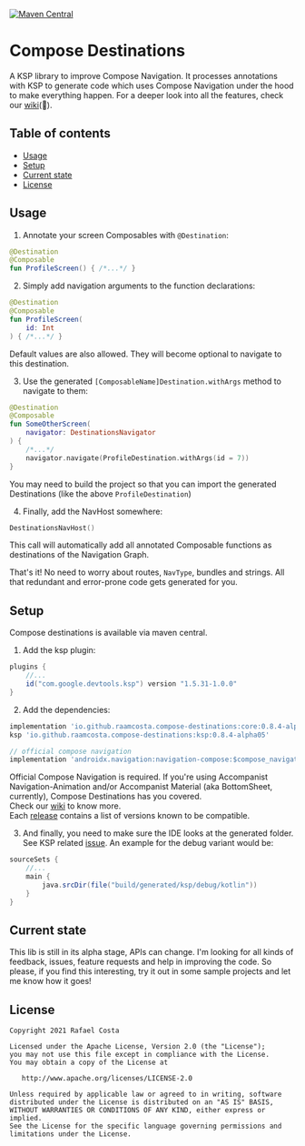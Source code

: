[![Maven Central](https://maven-badges.herokuapp.com/maven-central/io.github.raamcosta.compose-destinations/core/badge.svg)](https://maven-badges.herokuapp.com/maven-central/io.github.raamcosta.compose-destinations/core)

# Compose Destinations

A KSP library to improve Compose Navigation. It processes annotations with KSP to generate code which uses
Compose Navigation under the hood to make everything happen.
For a deeper look into all the features, check our [wiki](https://github.com/raamcosta/compose-destinations/wiki)(🚧).

## Table of contents

* [Usage](#usage)
* [Setup](#setup)
* [Current state](#current-state)
* [License](#license)

## Usage

1. Annotate your screen Composables with `@Destination`:

```kotlin
@Destination
@Composable
fun ProfileScreen() { /*...*/ }
```

2. Simply add navigation arguments to the function declarations:

```kotlin
@Destination
@Composable
fun ProfileScreen(
    id: Int
) { /*...*/ }
```
Default values are also allowed. They will become optional to navigate to this destination.

3. Use the generated `[ComposableName]Destination.withArgs` method to navigate to them:

```kotlin
@Destination
@Composable
fun SomeOtherScreen(
    navigator: DestinationsNavigator
) {
    /*...*/
    navigator.navigate(ProfileDestination.withArgs(id = 7))
}
```
You may need to build the project so that you can import the generated Destinations (like the above `ProfileDestination`)

4. Finally, add the NavHost somewhere:

```kotlin
DestinationsNavHost()
```
This call will automatically add all annotated Composable functions as destinations of the Navigation Graph.

That's it! No need to worry about routes, `NavType`, bundles and strings. All that redundant and error-prone code gets generated for you.

## Setup

Compose destinations is available via maven central.

1. Add the ksp plugin:
```gradle
plugins {
    //...
    id("com.google.devtools.ksp") version "1.5.31-1.0.0"
}
```

2. Add the dependencies:
```gradle
implementation 'io.github.raamcosta.compose-destinations:core:0.8.4-alpha05'
ksp 'io.github.raamcosta.compose-destinations:ksp:0.8.4-alpha05'

// official compose navigation
implementation 'androidx.navigation:navigation-compose:$compose_navigation_version'
```
Official Compose Navigation is required.
If you're using Accompanist Navigation-Animation and/or
Accompanist Material (aka BottomSheet, currently), Compose Destinations has you covered. <br/>
Check our [wiki](https://github.com/raamcosta/compose-destinations/wiki) to know more. <br/>
Each [release](https://github.com/raamcosta/compose-destinations/releases) contains a list of versions known to be compatible.

3. And finally, you need to make sure the IDE looks at the generated folder.
See KSP related [issue](https://github.com/google/ksp/issues/37).
An example for the debug variant would be:
```gradle
sourceSets {
    //...
    main {
        java.srcDir(file("build/generated/ksp/debug/kotlin"))
    }
}
```

## Current state

This lib is still in its alpha stage, APIs can change.
I'm looking for all kinds of feedback, issues, feature requests and help in improving the code. So please, if you find this interesting, try it out in
some sample projects and let me know how it goes!

## License

    Copyright 2021 Rafael Costa

    Licensed under the Apache License, Version 2.0 (the "License");
    you may not use this file except in compliance with the License.
    You may obtain a copy of the License at

       http://www.apache.org/licenses/LICENSE-2.0

    Unless required by applicable law or agreed to in writing, software
    distributed under the License is distributed on an "AS IS" BASIS,
    WITHOUT WARRANTIES OR CONDITIONS OF ANY KIND, either express or implied.
    See the License for the specific language governing permissions and
    limitations under the License.
